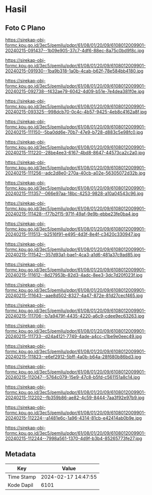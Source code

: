# Hasil

## Foto C Plano

https://sirekap-obj-formc.kpu.go.id/3ec5/pemilu/pdpr/61/08/01/20/09/6108012009901-20240215-091437--1b09e905-37c7-4df6-88ec-8a75c0bd9f8c.jpg

https://sirekap-obj-formc.kpu.go.id/3ec5/pemilu/pdpr/61/08/01/20/09/6108012009901-20240215-091930--1ba9b318-1a0b-4cab-b62f-78e584bb4180.jpg

https://sirekap-obj-formc.kpu.go.id/3ec5/pemilu/pdpr/61/08/01/20/09/6108012009901-20240215-092738--f432ae79-6042-4d09-b51e-7e4dea381f0e.jpg

https://sirekap-obj-formc.kpu.go.id/3ec5/pemilu/pdpr/61/08/01/20/09/6108012009901-20240215-093325--998dcb70-0c4c-4b57-9425-4eb8c4162a8f.jpg

https://sirekap-obj-formc.kpu.go.id/3ec5/pemilu/pdpr/61/08/01/20/09/6108012009901-20240215-111150--5ba0dd6e-70b7-47e9-b728-d883c5e98fc0.jpg

https://sirekap-obj-formc.kpu.go.id/3ec5/pemilu/pdpr/61/08/01/20/09/6108012009901-20240215-111220--28be4ee3-6167-4bd8-8647-44573ca2c2a0.jpg

https://sirekap-obj-formc.kpu.go.id/3ec5/pemilu/pdpr/61/08/01/20/09/6108012009901-20240215-111256--adc2d8e0-270a-40cb-a02e-56305072d32b.jpg

https://sirekap-obj-formc.kpu.go.id/3ec5/pemilu/pdpr/61/08/01/20/09/6108012009901-20240215-111357--066e97aa-18bc-4253-9828-a10a04543c96.jpg

https://sirekap-obj-formc.kpu.go.id/3ec5/pemilu/pdpr/61/08/01/20/09/6108012009901-20240215-111428--f77b2f15-971f-49af-9e9b-ebbe23fe0ba4.jpg

https://sirekap-obj-formc.kpu.go.id/3ec5/pemilu/pdpr/61/08/01/20/09/6108012009901-20240215-111513--b2516f91-e495-4d3f-8e4f-c3420c330947.jpg

https://sirekap-obj-formc.kpu.go.id/3ec5/pemilu/pdpr/61/08/01/20/09/6108012009901-20240215-111542--357d93a1-bae1-4ca3-a1d6-481a37c9ad85.jpg

https://sirekap-obj-formc.kpu.go.id/3ec5/pemilu/pdpr/61/08/01/20/09/6108012009901-20240215-111612--8d27953b-82d3-4adc-8ee3-3dc7d20f023f.jpg

https://sirekap-obj-formc.kpu.go.id/3ec5/pemilu/pdpr/61/08/01/20/09/6108012009901-20240215-111643--aae8d502-8327-4a47-872e-81d27cecf465.jpg

https://sirekap-obj-formc.kpu.go.id/3ec5/pemilu/pdpr/61/08/01/20/09/6108012009901-20240215-111706--b7a9479f-4435-4220-a6c9-cdee9ec63263.jpg

https://sirekap-obj-formc.kpu.go.id/3ec5/pemilu/pdpr/61/08/01/20/09/6108012009901-20240215-111733--d24a4121-7749-4ade-a4cc-c1be9e0eec49.jpg

https://sirekap-obj-formc.kpu.go.id/3ec5/pemilu/pdpr/61/08/01/20/09/6108012009901-20240215-111823--e6ef2912-5bff-4a0b-b64a-28f680b86bd3.jpg

https://sirekap-obj-formc.kpu.go.id/3ec5/pemilu/pdpr/61/08/01/20/09/6108012009901-20240215-112047--5764c079-15e9-47c8-b5fd-c561151a8c14.jpg

https://sirekap-obj-formc.kpu.go.id/3ec5/pemilu/pdpr/61/08/01/20/09/6108012009901-20240215-112202--fb359b86-ae82-4c59-8444-7aa3f92e97b9.jpg

https://sirekap-obj-formc.kpu.go.id/3ec5/pemilu/pdpr/61/08/01/20/09/6108012009901-20240215-112224--a1481e6c-1a96-4314-81cb-e42414ab0b9e.jpg

https://sirekap-obj-formc.kpu.go.id/3ec5/pemilu/pdpr/61/08/01/20/09/6108012009901-20240215-112244--7998a561-1370-4d9f-b3b4-85265773fe27.jpg


## Metadata

| Key        | Value               |
| ---------- | ------------------- |
| Time Stamp | 2024-02-17 14:47:55 |
| Kode Dapil | 6101                |



